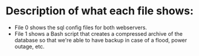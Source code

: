 # Description of what each file shows:
- File 0 shows the sql config files for both webservers.
- File 1 shows a Bash script that creates a compressed archive of the database so that we're able to have backup in case of a flood, power outage, etc.
